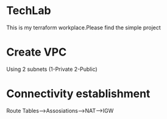 # TechLab
This is my terraform workplace.Please find the simple project 

# Create VPC
Using 2 subnets (1-Private 2-Public)

# Connectivity establishment
Route Tables-->Assosiations-->NAT-->IGW 